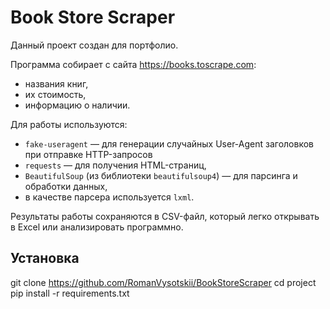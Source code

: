 # Book Store Scraper

Данный проект создан для портфолио.

Программа собирает с сайта https://books.toscrape.com:
- названия книг,
- их стоимость,
- информацию о наличии.

Для работы используются:
- `fake-useragent` — для генерации случайных User-Agent заголовков при отправке HTTP-запросов
- `requests` — для получения HTML-страниц,
- `BeautifulSoup` (из библиотеки `beautifulsoup4`) — для парсинга и обработки данных,  
- в качестве парсера используется `lxml`.

Результаты работы сохраняются в CSV-файл, который легко открывать в Excel или анализировать программно.

## Установка
git clone https://github.com/RomanVysotskii/BookStoreScraper
cd project
pip install -r requirements.txt